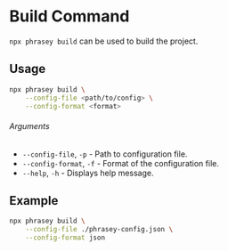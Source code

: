 # Build Command

`npx phrasey build` can be used to build the project.

## Usage

```bash
npx phrasey build \
    --config-file <path/to/config> \
    --config-format <format>
```

###### Arguments

- `--config-file`, `-p` - Path to configuration file.
- `--config-format`, `-f` - Format of the configuration file.
- `--help`, `-h` - Displays help message.

## Example

```bash
npx phrasey build \
    --config-file ./phrasey-config.json \
    --config-format json
```
